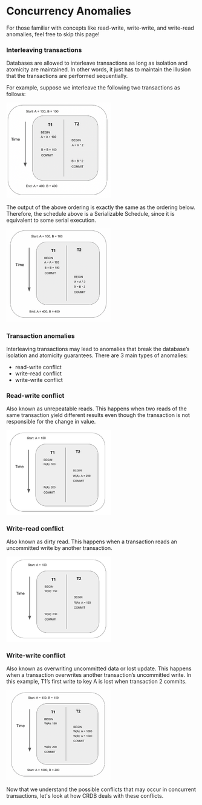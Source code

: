 # Concurrency Anomalies

For those familiar with concepts like read-write, write-write, and write-read anomalies, feel free to skip this page!

### Interleaving transactions

Databases are allowed to interleave transactions as long as isolation and atomicity are maintained. In other words, it just has to maintain the illusion that the transactions are performed sequentially.

For example, suppose we interleave the following two transactions as follows:

<img src="../images/interleave_1.png" width="55%">

The output of the above ordering is exactly the same as the ordering below. Therefore, the schedule above is a Serializable Schedule, since it is equivalent to some serial execution.

<img src="../images/interleave_2.png" width="55%">

### Transaction anomalies

Interleaving transactions may lead to anomalies that break the database’s isolation and atomicity guarantees. There are 3 main types of anomalies:

- read-write conflict
- write-read conflict
- write-write conflict

### Read-write conflict

Also known as unrepeatable reads. This happens when two reads of the same transaction yield different results even though the transaction is not responsible for the change in value.

<img src="../images/read_write.png" width="55%">

### Write-read conflict

Also known as dirty read. This happens when a transaction reads an uncommitted write by another transaction.

<img src="../images/write_read.png" width="55%">

### Write-write conflict

Also known as overwriting uncommitted data or lost update. This happens when a transaction overwrites another transaction’s uncommitted write. In this example, T1’s first write to key A is lost when transaction 2 commits.

<img src="../images/write_write.png" width="55%">

Now that we understand the possible conflicts that may occur in concurrent transactions, let's look at how CRDB deals with these conflicts.
